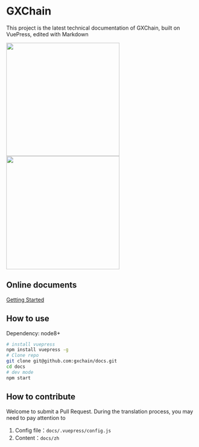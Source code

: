 # GXChain

This project is the latest technical documentation of GXChain, built on VuePress, edited with Markdown

<p>
    <a href="javascript:;">
        <img width="300px" src='https://raw.githubusercontent.com/gxchain/gxips/master/assets/images/task-docs.png'/>
    </a>
    <a href="javascript:;">
        <img width="300px" src='https://raw.githubusercontent.com/gxchain/gxips/master/assets/images/task-docs-en.png'/>
    </a>
</p>

## Online documents

[Getting Started](https://docs.gxchain.org)

## How to use

Dependency: node8+

```bash
# install vuepress
npm install vuepress -g
# Clone repo
git clone git@github.com:gxchain/docs.git
cd docs
# dev mode
npm start
```

## How to contribute

Welcome to submit a Pull Request. During the translation process, you may need to pay attention to

1. Config file：`docs/.vuepress/config.js`
2. Content：`docs/zh`


